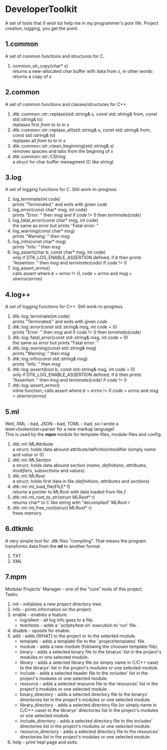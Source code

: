 # DeveloperToolkit
A set of tools that (I wish to) help me in my programmer's poor life. Project creation, logging, you get the point.

## 1.common
A set of common functions and structures for C.
<ol>
  <li>common_str_copy(char* s) <br> returns a new-allocated char buffer with data from <i>s</i>, in other words: returns a copy of <i>s</i></li>
</ol>

## 2.common
A set of common functions and classes/structures for C++.
<ol>
  <li>dtk::common::str::replase(std::string& s, const std::string& from, const std::string& to) <br> replases first <i>from</i> to <i>to</i> in <i>s</i></li>
  <li>dtk::common::str::replase_all(std::string& s, const std::string& from, const std::string& to) <br> replases all <i>from</i> to <i>to</i> in <i>s</i></li>
  <li>dtk::common::str::clean_beginning(std::string& s) <br> removes spacies and tabs from the begining of <i>s</i></li>
  <li>dtk::common::str::CString <br> a struct for char buffer menagment (C like string)</li>
</ol>

## 3.log
A set of logging functions for C. Still work-in-progress
<ol>
  <li>log_terminate(int code) <br> prints "Terminated." and exits with given <i>code</i></li>
  <li>log_error(const char* msg, int code) <br> prints "Error: " then <i>msg</i> and if <i>code</i> != 0 then <i>terminate(code)</i></li>
  <li>log_fatal_error(const char* msg, int code) <br> the same as error but prints "Fatal error: "</li>
  <li>log_warning(const char* msg) <br> prints "Warning: " then <i>msg</i></li>
  <li>log_info(const char* msg) <br> prints "Info: " then <i>msg</i></li>
  <li>log_assert(char b, const char* msg, int code) <br> only if DTK_LOG_ENABLE_ASSERTION defined; if <i>b</i> then prints "Assertion: " then <i>msg</i> and <i>terminate(code)</i> if <i>code</i> != 0</li>
  <li>log_assert_errno() <br> calls assert where <i>b</i> = <i>errno</i> != 0, <i>code</i> = <i>errno</i> and <i>msg</i> = <i>strerror(errno)</i></li>
</ol>

## 4.log++
A set of logging functions for C++. Still work-in-progress.
<ol>
  <li>dtk::log::terminate(int code) <br> prints "Terminated." and exits with given <i>code</i></li>
  <li>dtk::log::error(const std::string& msg, int code = 0) <br> prints "Error: " then <i>msg</i> and if <i>code</i> != 0 then <i>terminate(code)</i></li>
  <li>dtk::log::fatal_error(const std::string& msg, int code = 0) <br> the same as error but prints "Fatal error: "</li>
  <li>dtk::log::warning(const std::string& msg) <br> prints "Warning: " then <i>msg</i></li>
  <li>dtk::log::info(const std::string& msg) <br> prints "Info: " then <i>msg</i></li>
  <li>dtk::log::assert(bool b, const std::string& msg, int code = 0) <br> only if DTK_LOG_ENABLE_ASSERTION defined; if <i>b</i> then prints "Assertion: " then <i>msg</i> and <i>terminate(code)</i> if <i>code</i> != 0</li>
  <li>dtk::log::assert_errno() <br> inline function; calls assert where <i>b</i> = <i>errno</i> != 0 <i>code</i> = <i>errno</i> and <i>msg</i> = <i>strerror(errno)</i></li>
</ol>

## 5.ml
Well, XML - bad, JSON - bad, TOML - bad, so I wrote a lexer+tookenizer+parser for a new markup language!</br>
This is used by the <b>mpm</b> module for template-files, module-files and config.
<ol>
  <li>dtk::ml::MLAttribute <br> a struct; holds data abound attribute/definition/modifier (simply <i>name</i> and <i>value</i> or 0)</li>
  <li>dtk::ml::MLSection <br> a struct; holds data abound section (<i>name</i>, <i>definitions</i>, <i>attributes</i>, <i>modifiers</i>, sub<i>sections</i> and <i>values</i>)</li>
  <li>dtk::ml::MLRoot <br> a struct; holds first data in file (<i>definitions</i>, <i>attributes</i> and <i>sections</i>)</li>
  <li>dtk::ml::ml_load_file(FILE* f) <br> returns a pointer to MLRoot with data loaded from file <i>f</i></li>
  <li>dtk::ml::ml_root_to_str(struct MLRoot* r) <br> returns char* to C like string with "decompiled" MLRoot <i>r</i></li>
  <li>dtk::ml::ml_free_root(struct MLRoot* r) <br> frees memory</li>
</ol>

## 6.dtkmlc
A very simple tool for .dtk files "compiling". That means the program transforms data from the <b>ml</b> to another format.
<ol>
  <li>TXT</li>
  <li>XML</li>
</ol>

## 7.mpm
Modular Projects' Manager - one of the "core" tools of this project. </br>
Tasks:
<ol>
  <li>init - initializes a new project directory-tree.</li>
  <li>info - prints information on the project.</li>
  <li>enable - enables a feature.
    <ul>
      <li>log/silent - all log info goes to a file.</li>
      <li>test/tests - adds a '.sctipts/test.sh' execution to 'run' file.</li>
    </ul>
  </li>
  <li>disable - oposite for enable.</li>
  <li>add - adds [WHAT] to the project or to the selected module.
    <ul>
      <li>template - adds a template file to the '.project/templates' file.</li>
      <li>module - adds a new module (following the choosen template-file).</li>
      <li>binary - adds a selected binary file to the binarys' list in the project's modules or one selected module.</li>
      <li>library - adds a selected library file (or simply name in C/C++ case) to the librarys' list in the project's modules or one selected module.</li>
      <li>include - adds a selected header file to the includes' list in the project's modules or one selected module.</li>
      <li>resource - adds a selected resource file to the resources' list in the project's modules or one selected module.</li>
      <li>binary_directory - adds a selected directory file to the binarys' directories list in the project's modules or one selected module.</li>
      <li>library_directory - adds a selected directory file (or simply name in C/C++ case) to the librarys' directories list in the project's modules or one selected module.</li>
      <li>include_directory - adds a selected directory file to the includes' directories list in the project's modules or one selected module.</li>
      <li>resource_directory - adds a selected directory file to the resources' directories list in the project's modules or one selected module.</li>
    </ul>
  </li>
  <li>help - print hepl page and exits.</li>
</ol>
